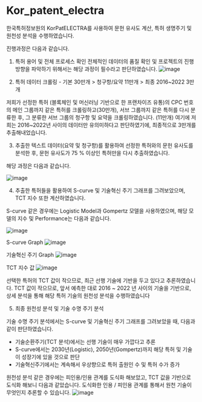 

# Kor_patent_electra
한국특허정보원의 KorPatELECTRA를 사용하여 문헌 유사도 계산, 특허 생명주기 및 원천성 분석을 수행하였습니다.






진행과정은 다음과 같습니다.

1) 특허 용어 및 전체 프로세스 확인 
전체적인 데이터의 품질 확인 및 프로젝트의 진행방향을 파악하기 위해서는 해당 과정이 필수라고 판단하였습니다.
![image](https://user-images.githubusercontent.com/73458088/207750778-06f0ab70-b3d3-4bee-be0b-4e677816ec24.png)

2) 특허 데이터 크롤링 - 기본 30만개 > 청구항/요약 11만개 > 최종 2016~2022 3만개

저희가 선정한 특허 (블록체인 및 머신러닝 기반으로 한 프랜차이즈 유통)의 CPC 번호의 메인 그룹까지 같은 특허를 크롤링하고(30만개), 서브 그룹까지 같은 특허를 다시 분류한 후, 그 분류한 서브 그룹의 청구항 및 요약을 크롤링하였습니다. (11만개) 여기에 저희는 2016~2022년 사이의 데이터만 유의미하다고 판단하였기에, 최종적으로 3만개를 추출해내었습니다.

3) 추출한 텍스트 데이터(요약 및 청구항)를 활용하여 선정한 특허와의 문헌 유사도를 분석한 후, 문헌 유사도가 75 % 이상인 특허만을 다시 추출하였습니다.

해당 과정은 다음과 같습니다.

![image](https://user-images.githubusercontent.com/73458088/207750927-43d11783-87ad-4d9b-9b33-a377deb58928.png)


4) 추출한 특허들을 활용하여 S-curve 및 기술혁신 주기 그래프를 그려보았으며, TCT 지수 또한 계산하였습니다.

S-curve 같은 경우에는 Logistic Model과 Gompertz 모델을 사용하였으며, 해당 모델의 지수 및 Performance는 다음과 같습니다.

![image](https://user-images.githubusercontent.com/73458088/207751394-d1c39553-579d-4108-8c57-066fed01ac40.png)

S-curve Graph
![image](https://user-images.githubusercontent.com/73458088/207751482-e12c9d71-0560-45c9-9bfe-7a18c13c2d70.png)


기술혁신 주기 Graph
![image](https://user-images.githubusercontent.com/73458088/207751506-92de150c-3608-440f-880d-2d4a0859918d.png)


TCT 지수 값
![image](https://user-images.githubusercontent.com/73458088/207751524-e22e8453-b63d-43c6-b375-eabcc19ffe2c.png)


선택한 특허의 TCT 값이 작으므로, 최근 선행 기술에 기반을 두고 있다고 추론하였습니다. TCT 값이 작으므로, 앞서 예측한 대로 2016 ~ 2022 년 사이의 기술을 기반으로, 상세 분석을 통해 해당 특허 기술의 원천성 분석을 수행하였습니다


5) 최종 원천성 분석 및 기술 수명 주기 분석

기술 수명 주기 분석에서는 S-curve 및 기술혁신 주기 그래프를 그려보았을 때, 다음과 같이 판단하였습니다.
- 기술순환주기(TCT 분석)에서는 선행 기술이 매우 가깝다고 추론
- S-curve에서는 2030년(Logistic), 2050년(Gompertz)까지
해당 특허 및 기술이 성장기에 있을 것으로 판단
- 기술혁신주기에서는 계속해서 우상향으로 특허 출원인 수 및 특허
수가 증가

원천성 분석 같은 경우에는 피인용/인용 관계를 도식화 해보았고, TCT 값을 기반으로 도식화 해보니 다음과 같았습니다. 도식화한 인용 / 피인용 관계를 통해서 원천 기술이 무엇인지 추론할 수 있습니다.
![image](https://user-images.githubusercontent.com/73458088/207751971-e29d62b1-ca4e-4d5a-ad2e-6e00b85311f6.png)








